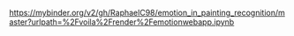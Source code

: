 https://mybinder.org/v2/gh/RaphaelC98/emotion_in_painting_recognition/master?urlpath=%2Fvoila%2Frender%2Femotionwebapp.ipynb
